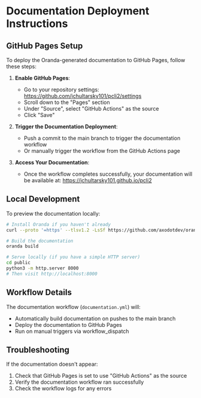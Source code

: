 # Documentation Deployment Instructions

## GitHub Pages Setup

To deploy the Oranda-generated documentation to GitHub Pages, follow these steps:

1. **Enable GitHub Pages**:
   - Go to your repository settings: https://github.com/jchultarsky101/pcli2/settings
   - Scroll down to the "Pages" section
   - Under "Source", select "GitHub Actions" as the source
   - Click "Save"

2. **Trigger the Documentation Deployment**:
   - Push a commit to the main branch to trigger the documentation workflow
   - Or manually trigger the workflow from the GitHub Actions page

3. **Access Your Documentation**:
   - Once the workflow completes successfully, your documentation will be available at:
     https://jchultarsky101.github.io/pcli2

## Local Development

To preview the documentation locally:

```bash
# Install Oranda if you haven't already
curl --proto '=https' --tlsv1.2 -LsSf https://github.com/axodotdev/oranda/releases/latest/download/oranda-installer.sh | sh

# Build the documentation
oranda build

# Serve locally (if you have a simple HTTP server)
cd public
python3 -m http.server 8000
# Then visit http://localhost:8000
```

## Workflow Details

The documentation workflow (`documentation.yml`) will:
- Automatically build documentation on pushes to the main branch
- Deploy the documentation to GitHub Pages
- Run on manual triggers via workflow_dispatch

## Troubleshooting

If the documentation doesn't appear:
1. Check that GitHub Pages is set to use "GitHub Actions" as the source
2. Verify the documentation workflow ran successfully
3. Check the workflow logs for any errors